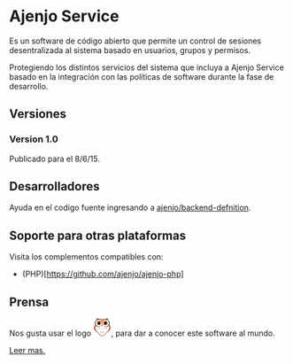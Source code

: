 Ajenjo Service
==============

Es un software de código abierto que permite un control de sesiones desentralizada al sistema basado en usuarios, grupos y permisos.

Protegiendo los distintos servicios del sistema que incluya a Ajenjo Service basado en la integración con las políticas de software durante la fase de desarrollo.

Versiones
---------

### Version 1.0

Publicado para el 8/6/15.



Desarrolladores
---------------

Ayuda en el codigo fuente ingresando a [ajenjo/backend-defnition](https://github.com/ajenjo/backend-defnition).


Soporte para otras plataformas
------------------------------

Visita los complementos compatibles con:

 - (PHP)[https://github.com/ajenjo/ajenjo-php]



Prensa
------

Nos gusta usar el logo ![ajenjo logo](press/IsotipoX32.png), para dar a conocer
este software al mundo.

[Leer mas.](press/README.md)




